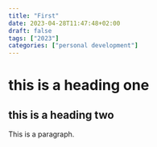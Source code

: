 ```yaml
---
title: "First"
date: 2023-04-28T11:47:48+02:00
draft: false
tags: ["2023"]
categories: ["personal development"]
---
```


# this is a heading one
## this is a heading two

This is a paragraph.